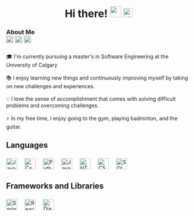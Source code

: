 <h1 align="center">Hi there! <img src="https://raw.githubusercontent.com/innng/innng/master/assets/kyubey.gif" height="30" />
  <a href="https://www.linkedin.com/in/heemin-kang/" target="_blank">
    <img src="https://img.shields.io/static/v1?message=LinkedIn&logo=linkedin&label=&color=0077B5&logoColor=white&labelColor=&style=for-the-badge" height="25" alt="linkedin logo" />
  <a/>
</h1>

###

<h3 align="left">About Me
  <div>
    <img src="https://github.com/user-attachments/assets/026c9f57-e3f7-4098-9e07-1f74c4e3843b" height="20" />  
    <img src="https://github.com/user-attachments/assets/d5f094dd-2c92-40cc-b5c2-131ef66ec2b7" height="20" />
    <img src="https://github.com/user-attachments/assets/4ccb01b9-ec40-4ccc-bb3d-4c44a612e841" height="20" />
  </div>
</h3>

###

<p align="left">
 🎓 I'm currently pursuing a master's in Software Engineering at the University of Calgary<br><br>
  📚 I enjoy learning new things and continuously improving myself by taking on new challenges and experiences.<br><br>
  💡 I love the sense of accomplishment that comes with solving difficult problems and overcoming challenges.<br><br>
  ⚡ In my free time, I enjoy going to the gym, playing badminton, and the guitar.
</p>

###

<h2 align="left">Languages</h2>

###

<div align="left">
  <img src="https://cdn.jsdelivr.net/gh/devicons/devicon/icons/java/java-original.svg" height="30" alt="Java logo" />
  <img width="12" />
  <img src="https://cdn.jsdelivr.net/gh/devicons/devicon/icons/cplusplus/cplusplus-original.svg" height="30" alt="C++ logo" />
  <img width="12" />
  <img src="https://cdn.jsdelivr.net/gh/devicons/devicon/icons/python/python-original.svg" height="30" alt="Python logo" />
  <img width="12" />
  <img src="https://cdn.jsdelivr.net/gh/devicons/devicon/icons/javascript/javascript-original.svg" height="30" alt="JavaScript logo" />
  <img width="12" />
  <img src="https://cdn.jsdelivr.net/gh/devicons/devicon/icons/html5/html5-original.svg" height="30" alt="HTML logo" />
  <img width="12" />
  <img src="https://cdn.jsdelivr.net/gh/devicons/devicon/icons/css3/css3-original.svg" height="30" alt="CSS logo" />
  <img width="12" />
  <img src="https://cdn.jsdelivr.net/gh/devicons/devicon/icons/mysql/mysql-original.svg" height="30" alt="SQL (MySQL) logo" />
</div>

###

<h2 align="left">Frameworks and Libraries</h2>

###

<div align="left">
  <img src="https://cdn.jsdelivr.net/gh/devicons/devicon/icons/spring/spring-original.svg" height="30" alt="Spring Boot logo" />
  <img width="12" />
  <img src="https://cdn.jsdelivr.net/gh/devicons/devicon/icons/react/react-original.svg" height="30" alt="React logo" />
  <img width="12" />
  <img src="https://cdn.jsdelivr.net/gh/devicons/devicon/icons/django/django-plain.svg" height="30" alt="Django logo" />
</div>

###

